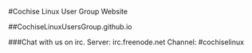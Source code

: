 #Cochise Linux User Group Website

##CochiseLinuxUsersGroup.github.io

###Chat with us on irc.  Server: irc.freenode.net Channel: #cochiselinux
